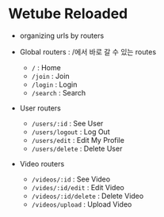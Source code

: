 # Wetube Reloaded

- organizing urls by routers

- Global routers : /에서 바로 갈 수 있는 routes

  - `/` : Home
  - `/join` : Join
  - `/login` : Login
  - `/search` : Search

- User routers

  - `/users/:id` : See User
  - `/users/logout` : Log Out
  - `/users/edit` : Edit My Profile
  - `/users/delete` : Delete User

- Video routers

  - `/videos/:id` : See Video
  - `/vides/:id/edit` : Edit Video
  - `/videos/:id/delete` : Delete Video
  - `/videos/upload` : Upload Video
